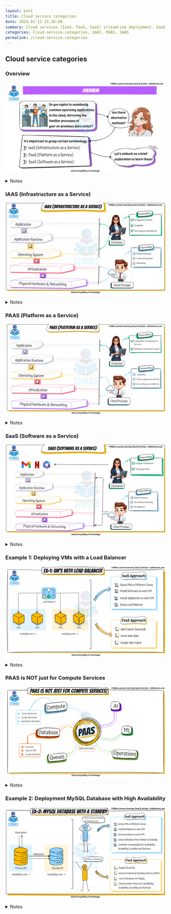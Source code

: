 ```yaml
---
layout: post
title: Cloud service categories
date: 2024-01-12 15:26:00
summary: Cloud services (IaaS, PaaS, SaaS) streamline deployment. IaaS provides VMs and load balancers, while PaaS extends beyond compute (e.g., MySQL in Example 1). Mastery ensures efficient deployment. Categories -- cloud, IaaS, PaaS, SaaS.
categories: Cloud-service-categories, IAAS, PAAS, SAAS
permalink: /cloud-service-categories
---
```


## Cloud service categories

### Overview

![Image](/images/cloud-service-categories/Overview.gif "Overview")

<details>
    <summary>Notes</summary>
    <ul>
        <li>Do you want to continue running applications in the cloud, the same way you run them in your data center?</li>
        <li>OR are there OTHER approaches?</li>
        <li>You should understand some terminology: </li>
        <li> &nbsp;&nbsp;&nbsp; IaaS (Infrastructure as a Service) </li>
        <li> &nbsp;&nbsp;&nbsp; PaaS (Platform as a Service) </li>
    </ul>
</details>

### IAAS (Infrastructure as a Service)

![Image](/images/cloud-service-categories/IAAS-06-12-2023.gif "IAAS (Infrastructure as a Service)")

<details>
    <summary>Notes</summary>
    <ul>
    <li>Applications > Application Runtime > OS > Virtualization > Physical Hardware > Networking (First 3 are customer responsibility)
        <ul>
            <li>Use only infrastructure from cloud provider
                <ul>
                    <li>&nbsp;&nbsp;&nbsp; Ex: Using VM service to deploy your apps/databases</li>
                </ul>
            </li>
        </ul>
    </li>
</ul>

<ul>
    <li>Cloud provider is responsible for:
        <ul>
            <li>Hardware, Networking & Virtualization</li>
        </ul>
    </li>
</ul>

<ul>
    <li>You are responsible for:
        <ul>
            <li>OS upgrades and patches</li>
            <li>Application code, data and runtime</li>
            <li>Configuring load balancing</li>
            <li>Auto scaling</li>
            <li>Availability</li>
            <li>etc.. (and a lot of things!)</li>
        </ul>
    </li>
</ul>

</details>

### PAAS (Platform as a Service)

![Image](/images/cloud-service-categories/PAAS.gif "PAAS (Platform as a Service)")

<details>
    <summary>Notes</summary>
    <ul>
    <li>Use a platform provided by the cloud
        <ul>
            <li>Cloud provider is responsible for:
                <ul>
                    <li>Hardware, Networking & Virtualization</li>
                    <li>OS (incl. upgrades and patches)</li>
                    <li>Application Runtime</li>
                    <li>Auto scaling, Availability & Load balancing etc..</li>
                </ul>
            </li>
            <li>You are responsible for:
                <ul>
                    <li>Configuration (of Application and Services)</li>
                    <li>Application code/data (if needed)</li>
                </ul>
            </li>
        </ul>
    </li>
</ul>

</details>

### SaaS (Software as a Service)

![Image](/images/cloud-service-categories/SAAS-08-12-2023.gif "SaaS (Software as a Service)")

<details>
    <summary>Notes</summary>
    <ul>
    <li>Centrally hosted software (mostly on the cloud)
        <ul>
            <li>Offered on a subscription basis (pay-as-you-go)
                <ul>
                    <li>Examples:
                        <ul>
                            <li>Email, calendaring & office tools (such as Outlook 365, Microsoft Office 365, Gmail, Google Docs)</li>
                            <li>Customer relationship management (CRM), enterprise resource planning (ERP), and document management tools</li>
                        </ul>
                    </li>
                </ul>
            </li>
            <li>Cloud provider is responsible for:
                <ul>
                    <li>OS (incl. upgrades and patches)</li>
                    <li>Application Runtime</li>
                    <li>Auto scaling, Availability & Load balancing etc..</li>
                    <li>Application code and/or Application Configuration (How much memory? How many instances? ..)</li>
                </ul>
            </li>
            <li>Customer is responsible for:
                <ul>
                    <li>Configuring the software!</li>
                    <li>Your data</li>
                </ul>
            </li>
        </ul>
    </li>
</ul>

</details>

### Example 1: Deploying VMs with a Load Balancer

![Image](/images/cloud-service-categories/Example1.gif "Example 1: VMs with Load Balance ")

<details>
    <summary>Notes</summary>
    <ul>
    <li>IaaS Approach
        <ul>
            <li>Setup VMs in Different Zones</li>
            <li>Install Software on each VM</li>
            <li>Install Application on each VM</li>
            <li>Setup Load Balancer</li>
        </ul>
    </li>
    <li>PaaS Approach
        <ul>
            <li>Use either AWS Elastic Beanstalk, Azure Web Apps, or Google App Engine to set this up!</li>
        </ul>
    </li>
</ul>

</details>

### PAAS is NOT just for Compute Services

![Image](/images/cloud-service-categories/PASS-isnt-just-compute.gif "PAAS is NOT just for Compute Services!")

<details>
    <summary>Notes</summary>
    <ul>
    <li>Compute: AWS Elastic Beanstalk, Azure App Service, Google App Engine</li>
    <li>Databases: Relational & NoSQL (Amazon RDS, Google Cloud SQL, Azure SQL Database, etc.)</li>
    <li>Queues</li>
    <li>AI</li>
    <li>ML</li>
    <li>Operations</li>
    <li>and a lot more...</li>
</ul>

</details>

### Example 2: Deployment MySQL Database with High Availability

![Image](/images/cloud-service-categories/Example2.gif "Example 2: MySQL Database with a Standby")

<details>
    <summary>Notes</summary>
    <ul>
    <li>IaaS Approach
        <ul>
            <li>Setup VMs in Different Zones</li>
            <li>Install database on each VM</li>
            <li>Setup database on each VM</li>
            <li>Setup replication from Master to Standby</li>
            <li>Customer is responsible for Availability, Scalability, Durability, and Backups</li>
        </ul>
    </li>
    <li>PaaS Approach
        <ul>
            <li>Use Google Cloud SQL or Amazon Relational Database Service (RDS) or Azure Database for MySQL</li>
            <li>Cloud provider takes care of most important responsibilities related to Availability, Scalability, Durability, and Backups</li>
        </ul>
    </li>
</ul>

</details>
